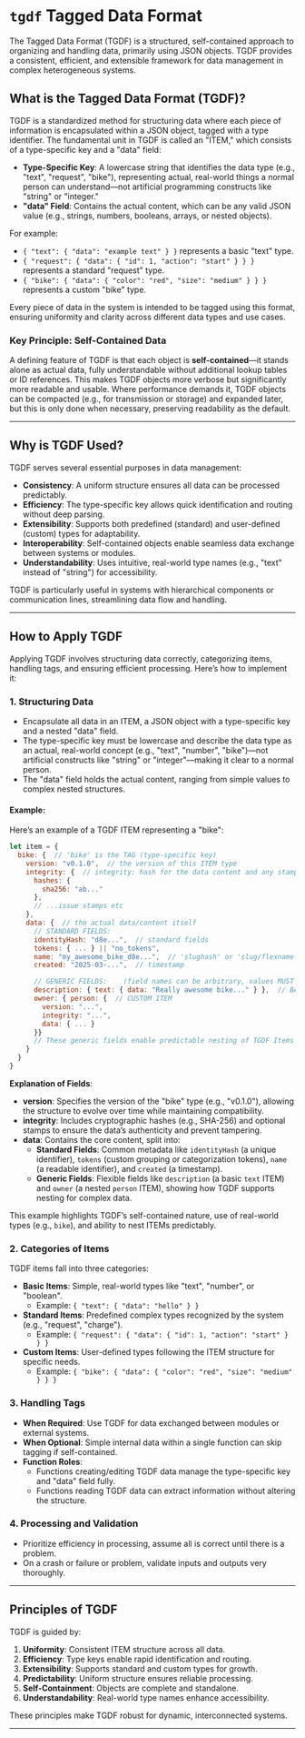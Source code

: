 # `tgdf` Tagged Data Format

The Tagged Data Format (TGDF) is a structured, self-contained approach to organizing and handling data, primarily using JSON objects. TGDF provides a consistent, efficient, and extensible framework for data management in complex heterogeneous systems.

## What is the Tagged Data Format (TGDF)?

TGDF is a standardized method for structuring data where each piece of information is encapsulated within a JSON object, tagged with a type identifier. The fundamental unit in TGDF is called an "ITEM," which consists of a type-specific key and a "data" field:

- **Type-Specific Key**: A lowercase string that identifies the data type (e.g., "text", "request", "bike"), representing actual, real-world things a normal person can understand—not artificial programming constructs like "string" or "integer."
- **"data" Field**: Contains the actual content, which can be any valid JSON value (e.g., strings, numbers, booleans, arrays, or nested objects).

For example:
- `{ "text": { "data": "example text" } }` represents a basic "text" type.
- `{ "request": { "data": { "id": 1, "action": "start" } } }` represents a standard "request" type.
- `{ "bike": { "data": { "color": "red", "size": "medium" } } }` represents a custom "bike" type.

Every piece of data in the system is intended to be tagged using this format, ensuring uniformity and clarity across different data types and use cases.

### Key Principle: Self-Contained Data
A defining feature of TGDF is that each object is **self-contained**—it stands alone as actual data, fully understandable without additional lookup tables or ID references. This makes TGDF objects more verbose but significantly more readable and usable. Where performance demands it, TGDF objects can be compacted (e.g., for transmission or storage) and expanded later, but this is only done when necessary, preserving readability as the default.

---

## Why is TGDF Used?

TGDF serves several essential purposes in data management:

- **Consistency**: A uniform structure ensures all data can be processed predictably.
- **Efficiency**: The type-specific key allows quick identification and routing without deep parsing.
- **Extensibility**: Supports both predefined (standard) and user-defined (custom) types for adaptability.
- **Interoperability**: Self-contained objects enable seamless data exchange between systems or modules.
- **Understandability**: Uses intuitive, real-world type names (e.g., "text" instead of "string") for accessibility.

TGDF is particularly useful in systems with hierarchical components or communication lines, streamlining data flow and handling.

---

## How to Apply TGDF

Applying TGDF involves structuring data correctly, categorizing items, handling tags, and ensuring efficient processing. Here’s how to implement it:

### 1. Structuring Data
- Encapsulate all data in an ITEM, a JSON object with a type-specific key and a nested "data" field.
- The type-specific key must be lowercase and describe the data type as an actual, real-world concept (e.g., "text", "number", "bike")—not artificial constructs like "string" or "integer"—making it clear to a normal person.
- The "data" field holds the actual content, ranging from simple values to complex nested structures.

#### Example:
Here’s an example of a TGDF ITEM representing a "bike":

```js
let item = {
  bike: {  // 'bike' is the TAG (type-specific key)
    version: "v0.1.0",  // the version of this ITEM type
    integrity: {  // integrity: hash for the data content and any stamps etc
      hashes: {
        sha256: "ab..."
      },
      // ...issue stamps etc
    },
    data: {  // the actual data/content itself
      // STANDARD FIELDS:
      identityHash: "d8e...",  // standard fields
      tokens: { ... } || "no_tokens",
      name: "my_awesome_bike_d8e...",  // 'slughash' or 'slug/flexname', mostly unique
      created: "2025-03-...",  // timestamp

      // GENERIC FIELDS:    (field names can be arbitrary, values MUST be TGDF ITEMS)
      description: { text: { data: "Really awesome bike..." } },  // BASIC ITEM
      owner: { person: {  // CUSTOM ITEM
        version: "...",
        integrity: "...",
        data: { ... }
      }}
      // These generic fields enable predictable nesting of TGDF Items
    }
  }
}
```

**Explanation of Fields**:
- **version**: Specifies the version of the "bike" type (e.g., "v0.1.0"), allowing the structure to evolve over time while maintaining compatibility.
- **integrity**: Includes cryptographic hashes (e.g., SHA-256) and optional stamps to ensure the data’s authenticity and prevent tampering.
- **data**: Contains the core content, split into:
  - **Standard Fields**: Common metadata like `identityHash` (a unique identifier), `tokens` (custom grouping or categorization tokens), `name` (a readable identifier), and `created` (a timestamp).
  - **Generic Fields**: Flexible fields like `description` (a basic `text` ITEM) and `owner` (a nested `person` ITEM), showing how TGDF supports nesting for complex data.

This example highlights TGDF’s self-contained nature, use of real-world types (e.g., `bike`), and ability to nest ITEMs predictably.

### 2. Categories of Items
TGDF items fall into three categories:
- **Basic Items**: Simple, real-world types like "text", "number", or "boolean".
  - Example: `{ "text": { "data": "hello" } }`
- **Standard Items**: Predefined complex types recognized by the system (e.g., "request", "charge").
  - Example: `{ "request": { "data": { "id": 1, "action": "start" } } }`
- **Custom Items**: User-defined types following the ITEM structure for specific needs.
  - Example: `{ "bike": { "data": { "color": "red", "size": "medium" } } }`

### 3. Handling Tags
- **When Required**: Use TGDF for data exchanged between modules or external systems.
- **When Optional**: Simple internal data within a single function can skip tagging if self-contained.
- **Function Roles**:
  - Functions creating/editing TGDF data manage the type-specific key and "data" field fully.
  - Functions reading TGDF data can extract information without altering the structure.

### 4. Processing and Validation
- Prioritize efficiency in processing, assume all is correct until there is a problem.
- On a crash or failure or problem, validate inputs and outputs very thoroughly.

---

## Principles of TGDF

TGDF is guided by:
1. **Uniformity**: Consistent ITEM structure across all data.
2. **Efficiency**: Type keys enable rapid identification and routing.
3. **Extensibility**: Supports standard and custom types for growth.
4. **Predictability**: Uniform structure ensures reliable processing.
5. **Self-Containment**: Objects are complete and standalone.
6. **Understandability**: Real-world type names enhance accessibility.

These principles make TGDF robust for dynamic, interconnected systems.

---